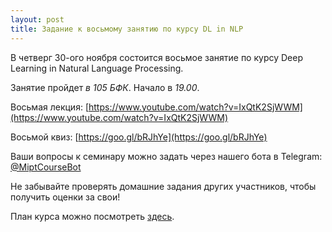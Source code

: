 ```yaml
---
layout: post
title: Задание к восьмому занятию по курсу DL in NLP
---
```


В четверг 30-ого ноября состоится восьмое занятие по курсу Deep Learning in Natural Language Processing.

Занятие пройдет _в 105 БФК_. Начало в _19.00_.

Восьмая лекция: [https://www.youtube.com/watch?v=IxQtK2SjWWM](https://www.youtube.com/watch?v=IxQtK2SjWWM) 

Восьмой квиз: [https://goo.gl/bRJhYe](https://goo.gl/bRJhYe)

Ваши вопросы к семинару можно задать через нашего бота в Telegram: [@MiptCourseBot](https://t.me/MiptCourseBot)

Не забывайте проверять домашние задания других участников, чтобы получить оценки за свои!

План курса можно посмотреть [здесь](../NLP/).